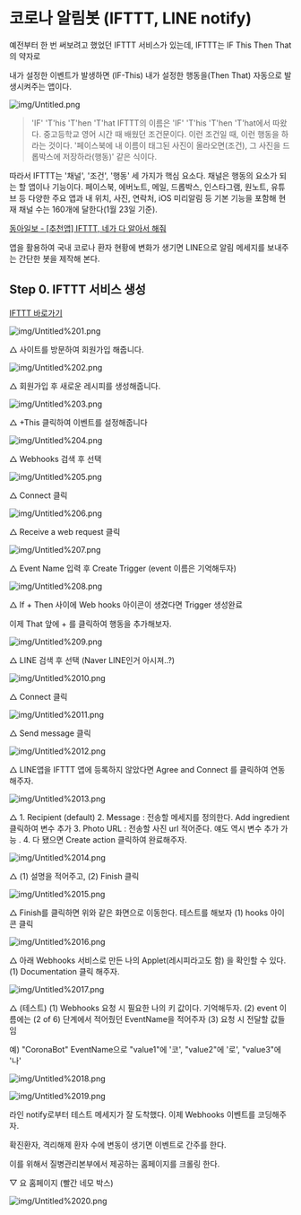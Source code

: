 # 코로나 알림봇 (IFTTT, LINE notify)

예전부터 한 번 써보려고 했었던 IFTTT 서비스가 있는데, IFTTT는 IF This Then That 의 약자로

내가 설정한 이벤트가 발생하면 (IF-This) 내가 설정한 행동을(Then That) 자동으로 발생시켜주는 앱이다.

![img/Untitled.png](img/Untitled.png)

> 'IF' 'T'his 'T'hen 'T'hat
IFTTT의 이름은 'IF' 'T'his 'T'hen 'T'hat에서 따왔다. 중고등학교 영어 시간 때 배웠던 조건문이다. 이런 조건일 때, 이런 행동을 하라는 것이다. '페이스북에 내 이름이 태그된 사진이 올라오면(조건), 그 사진을 드롭박스에 저장하라(행동)' 같은 식이다.

따라서 IFTTT는 '채널', '조건', '행동' 세 가지가 핵심 요소다. 채널은 행동의 요소가 되는 할 앱이나 기능이다. 페이스북, 에버노트, 메일, 드롭박스, 인스타그램, 원노트, 유튜브 등 다양한 주요 앱과 내 위치, 사진, 연락처, iOS 미리알림 등 기본 기능을 포함해 현재 채널 수는 160개에 달한다(1월 23일 기준).

[동아일보 - [추천앱] IFTTT, 네가 다 알아서 해줘](https://news.naver.com/main/read.nhn?mode=LSD&mid=sec&sid1=105&oid=020&aid=0002732606)

앱을 활용하여 국내 코로나 환자 현황에 변화가 생기면 LINE으로 알림 메세지를 보내주는 간단한 봇을 제작해 본다.

## Step 0. IFTTT 서비스 생성

[IFTTT 바로가기](https://ifttt.com/)

![img/Untitled%201.png](img/Untitled%201.png)

△ 사이트를 방문하여 회원가입 해줍니다.

![img/Untitled%202.png](img/Untitled%202.png)

△ 회원가입 후 새로운 레시피를 생성해줍니다. 

![img/Untitled%203.png](img/Untitled%203.png)

△ +This 클릭하여 이벤트를 설정해줍니다

![img/Untitled%204.png](img/Untitled%204.png)

△ Webhooks 검색 후 선택

![img/Untitled%205.png](img/Untitled%205.png)

△ Connect 클릭

![img/Untitled%206.png](img/Untitled%206.png)

△ Receive a web request 클릭

![img/Untitled%207.png](img/Untitled%207.png)

△ Event Name 입력 후 Create Trigger (event 이름은 기억해두자)

![img/Untitled%208.png](img/Untitled%208.png)

△ If + Then 사이에 Web hooks 아이콘이 생겼다면 Trigger 생성완료

이제 That 앞에  + 를 클릭하여 행동을 추가해보자.

![img/Untitled%209.png](img/Untitled%209.png)

△ LINE 검색 후 선택 (Naver LINE인거 아시져..?)

![img/Untitled%2010.png](img/Untitled%2010.png)

△ Connect 클릭

![img/Untitled%2011.png](img/Untitled%2011.png)

△ Send message 클릭

![img/Untitled%2012.png](img/Untitled%2012.png)

△ LINE앱을 IFTTT 앱에 등록하지 않았다면 Agree and Connect 를 클릭하여 연동해주자.

![img/Untitled%2013.png](img/Untitled%2013.png)

△ 1. Recipient (default)
     2. Message : 전송할 메세지를 정의한다. Add ingredient 클릭하여 변수 추가 
     3. Photo URL : 전송할 사진 url 적어준다. 얘도 역시 변수 추가 가능 .
     4. 다 됐으면 Create action 클릭하여 완료해주자.

![img/Untitled%2014.png](img/Untitled%2014.png)

△ (1) 설명을 적어주고, (2) Finish 클릭

![img/Untitled%2015.png](img/Untitled%2015.png)

△ Finish를 클릭하면 위와 같은 화면으로 이동한다. 테스트를 해보자 (1) hooks 아이콘 클릭

![img/Untitled%2016.png](img/Untitled%2016.png)

△ 아래 Webhooks 서비스로 만든 나의 Applet(레시피라고도 함) 을 확인할 수 있다.
(1) Documentation 클릭 해주자.

![img/Untitled%2017.png](img/Untitled%2017.png)

△ (테스트)
(1) Webhooks 요청 시 필요한 나의 키 값이다. 기억해두자.
(2) event 이름에는 (2 of 6) 단계에서 적어줬던 EventName을 적어주자
(3) 요청 시 전달할 값들임

예)  "CoronaBot" EventName으로 "value1"에 '코', "value2"에 '로', "value3"에 '나' 

![img/Untitled%2018.png](img/Untitled%2018.png)

![img/Untitled%2019.png](img/Untitled%2019.png)

라인 notify로부터 테스트 메세지가 잘 도착했다. 이제 Webhooks 이벤트를 코딩해주자.

확진환자, 격리해제 환자 수에 변동이 생기면 이벤트로 간주를 한다.

이를 위해서 질병관리본부에서 제공하는 홈페이지를 크롤링 한다.

▽ 요 홈페이지 (빨간 네모 박스)

![img/Untitled%2020.png](img/Untitled%2020.png)

